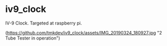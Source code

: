 # iv9_clock
IV-9 Clock. Targeted at raspberry pi. 

(https://github.com/tmkdev/iv9_clock/assets/IMG_20190324_180927.jpg "2 Tube Tester in operation")
